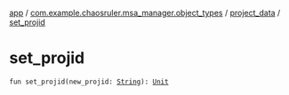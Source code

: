 [app](../../index.md) / [com.example.chaosruler.msa_manager.object_types](../index.md) / [project_data](index.md) / [set_projid](.)

# set_projid

`fun set_projid(new_projid: `[`String`](https://kotlinlang.org/api/latest/jvm/stdlib/kotlin/-string/index.html)`): `[`Unit`](https://kotlinlang.org/api/latest/jvm/stdlib/kotlin/-unit/index.html)